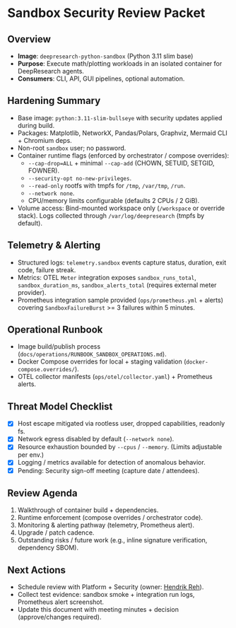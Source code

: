 # Sandbox Security Review Packet

## Overview
- **Image**: `deepresearch-python-sandbox` (Python 3.11 slim base)
- **Purpose**: Execute math/plotting workloads in an isolated container for DeepResearch agents.
- **Consumers**: CLI, API, GUI pipelines, optional automation.

## Hardening Summary
- Base image: `python:3.11-slim-bullseye` with security updates applied during build.
- Packages: Matplotlib, NetworkX, Pandas/Polars, Graphviz, Mermaid CLI + Chromium deps.
- Non-root `sandbox` user; no password.
- Container runtime flags (enforced by orchestrator / compose overrides):
  - `--cap-drop=ALL` + minimal `--cap-add` (CHOWN, SETUID, SETGID, FOWNER).
  - `--security-opt no-new-privileges`.
  - `--read-only` rootfs with tmpfs for `/tmp`, `/var/tmp`, `/run`.
  - `--network none`.
  - CPU/memory limits configurable (defaults 2 CPUs / 2 GiB).
- Volume access: Bind-mounted workspace only (`/workspace` or override stack). Logs collected through `/var/log/deepresearch` (tmpfs by default).

## Telemetry & Alerting
- Structured logs: `telemetry.sandbox` events capture status, duration, exit code, failure streak.
- Metrics: OTEL `Meter` integration exposes `sandbox_runs_total`, `sandbox_duration_ms`, `sandbox_alerts_total` (requires external meter provider).
- Prometheus integration sample provided (`ops/prometheus.yml` + alerts) covering `SandboxFailureBurst` >= 3 failures within 5 minutes.

## Operational Runbook
- Image build/publish process (`docs/operations/RUNBOOK_SANDBOX_OPERATIONS.md`).
- Docker Compose overrides for local + staging validation (`docker-compose.overrides/`).
- OTEL collector manifests (`ops/otel/collector.yaml`) + Prometheus alerts.

## Threat Model Checklist
- [x] Host escape mitigated via rootless user, dropped capabilities, readonly fs.
- [x] Network egress disabled by default (`--network none`).
- [x] Resource exhaustion bounded by `--cpus` / `--memory`. (Limits adjustable per env.)
- [x] Logging / metrics available for detection of anomalous behavior.
- [x] Pending: Security sign-off meeting (capture date / attendees).

## Review Agenda
1. Walkthrough of container build + dependencies.
2. Runtime enforcement (compose overrides / orchestrator code).
3. Monitoring & alerting pathway (telemetry, Prometheus alert).
4. Upgrade / patch cadence.
5. Outstanding risks / future work (e.g., inline signature verification, dependency SBOM).

## Next Actions
- Schedule review with Platform + Security (owner: [Hendrik Reh](hendrik.reh˛blacksmith-consulting.ai)).
- Collect test evidence: sandbox smoke + integration run logs, Prometheus alert screenshot.
- Update this document with meeting minutes + decision (approve/changes required).
